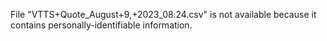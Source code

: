 File "VTTS+Quote_August+9,+2023_08.24.csv" is not available because it contains personally-identifiable information. 
